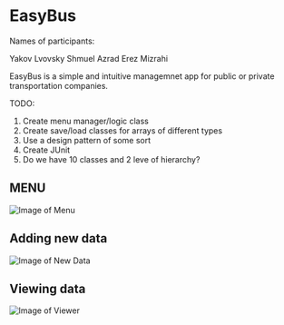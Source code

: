 # EasyBus

Names of participants:

Yakov Lvovsky
Shmuel Azrad
Erez Mizrahi

EasyBus is a simple and intuitive managemnet app for public or private transportation companies.

TODO:
1) Create menu manager/logic class
2) Create save/load classes for arrays of different types
3) Use a design pattern of some sort
4) Create JUnit
5) Do we have 10 classes and 2 leve of hierarchy?

## MENU

![Image of Menu](https://cdn.discordapp.com/attachments/693057066582933579/729039336993062922/unknown.png)

## Adding new data

![Image of New Data](https://cdn.discordapp.com/attachments/693057066582933579/729039495923761223/unknown.png)

## Viewing data

![Image of Viewer](https://cdn.discordapp.com/attachments/693057066582933579/729039575779115089/unknown.png)
